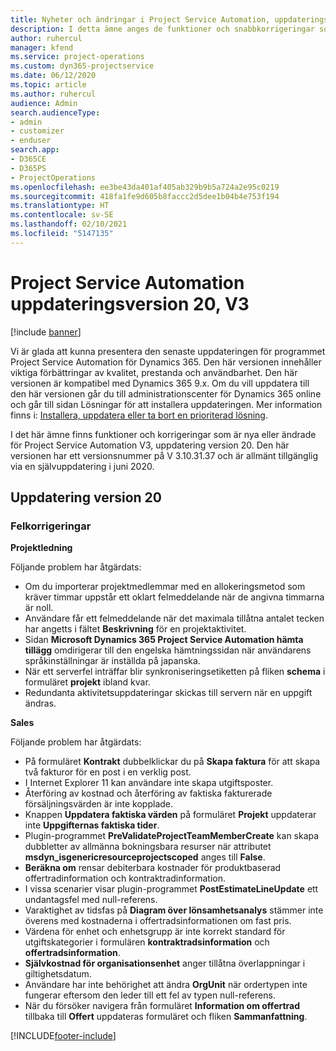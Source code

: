 ```yaml
---
title: Nyheter och ändringar i Project Service Automation, uppdateringsversion 20, V3
description: I detta ämne anges de funktioner och snabbkorrigeringar som finns tillgängliga i Project Service Automation, uppdateringsversion 20, V3.
author: ruhercul
manager: kfend
ms.service: project-operations
ms.custom: dyn365-projectservice
ms.date: 06/12/2020
ms.topic: article
ms.author: ruhercul
audience: Admin
search.audienceType:
- admin
- customizer
- enduser
search.app:
- D365CE
- D365PS
- ProjectOperations
ms.openlocfilehash: ee3be43da401af405ab329b9b5a724a2e95c0219
ms.sourcegitcommit: 418fa1fe9d605b8faccc2d5dee1b04b4e753f194
ms.translationtype: HT
ms.contentlocale: sv-SE
ms.lasthandoff: 02/10/2021
ms.locfileid: "5147135"
---
```

# <a name="project-service-automation-update-release-20-v3"></a>Project Service Automation uppdateringsversion 20, V3

[!include [banner](../includes/psa-now-project-operations.md)]

Vi är glada att kunna presentera den senaste uppdateringen för programmet Project Service Automation för Dynamics 365. Den här versionen innehåller viktiga förbättringar av kvalitet, prestanda och användbarhet. Den här versionen är kompatibel med Dynamics 365 9.x. Om du vill uppdatera till den här versionen går du till administrationscenter för Dynamics 365 online och går till sidan Lösningar för att installera uppdateringen. Mer information finns i: [Installera, uppdatera eller ta bort en prioriterad lösning](https://docs.microsoft.com/power-platform/admin/install-remove-preferred-solution).

I det här ämne finns funktioner och korrigeringar som är nya eller ändrade för Project Service Automation V3, uppdatering version 20. Den här versionen har ett versionsnummer på V 3.10.31.37 och är allmänt tillgänglig via en självuppdatering i juni 2020.

## <a name="update-release-20"></a>Uppdatering version 20

### <a name="bug-fixes"></a>Felkorrigeringar

**Projektledning**

Följande problem har åtgärdats:

- Om du importerar projektmedlemmar med en allokeringsmetod som kräver timmar uppstår ett oklart felmeddelande när de angivna timmarna är noll.
- Användare får ett felmeddelande när det maximala tillåtna antalet tecken har angetts i fältet **Beskrivning** för en projektaktivitet.
- Sidan **Microsoft Dynamics 365 Project Service Automation hämta tillägg** omdirigerar till den engelska hämtningssidan när användarens språkinställningar är inställda på japanska.
- När ett serverfel inträffar blir synkroniseringsetiketten på fliken **schema** i formuläret **projekt** ibland kvar.
- Redundanta aktivitetsuppdateringar skickas till servern när en uppgift ändras.

**Sales**

Följande problem har åtgärdats:

- På formuläret **Kontrakt** dubbelklickar du på **Skapa faktura** för att skapa två fakturor för en post i en verklig post.
- I Internet Explorer 11 kan användare inte skapa utgiftsposter.
- Återföring av kostnad och återföring av faktiska fakturerade försäljningsvärden är inte kopplade.
- Knappen **Uppdatera faktiska värden** på formuläret **Projekt** uppdaterar inte **Uppgifternas faktiska tider**.
- Plugin-programmet **PreValidateProjectTeamMemberCreate** kan skapa dubbletter av allmänna bokningsbara resurser när attributet **msdyn_isgenericresourceprojectscoped** anges till **False**.
- **Beräkna om** rensar debiterbara kostnader för produktbaserad offertradinformation och kontraktradinformation.
- I vissa scenarier visar plugin-programmet **PostEstimateLineUpdate** ett undantagsfel med null-referens.
- Varaktighet av tidsfas på **Diagram över lönsamhetsanalys** stämmer inte överens med kostnaderna i offertradsinformationen om fast pris.
- Värdena för enhet och enhetsgrupp är inte korrekt standard för utgiftskategorier i formulären **kontraktradsinformation** och **offertradsinformation**.
- **Självkostnad för organisationsenhet** anger tillåtna överlappningar i giltighetsdatum.
- Användare har inte behörighet att ändra **OrgUnit** när ordertypen inte fungerar eftersom den leder till ett fel av typen null-referens.
- När du försöker navigera från formuläret **Information om offertrad** tillbaka till **Offert** uppdateras formuläret och fliken **Sammanfattning**.


[!INCLUDE[footer-include](../includes/footer-banner.md)]